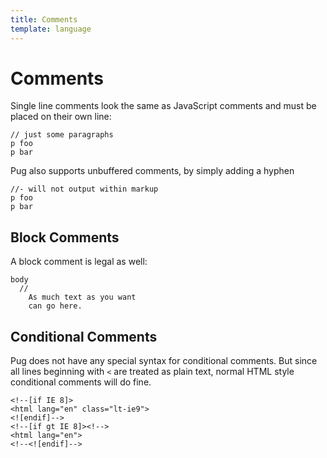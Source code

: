 ```yaml
---
title: Comments
template: language
---
```


# Comments

Single line comments look the same as JavaScript comments and must be placed on their own line:

```pug-preview
// just some paragraphs
p foo
p bar
```

Pug also supports unbuffered comments, by simply adding a hyphen

```pug-preview
//- will not output within markup
p foo
p bar
```

## Block Comments

A block comment is legal as well:

```pug-preview
body
  //
    As much text as you want
    can go here.
```

## Conditional Comments

Pug does not have any special syntax for conditional comments. But since all lines beginning with `<` are treated as plain text, normal HTML style conditional comments will do fine.

```pug-preview
<!--[if IE 8]>
<html lang="en" class="lt-ie9">
<![endif]-->
<!--[if gt IE 8]><!-->
<html lang="en">
<!--<![endif]-->
```
